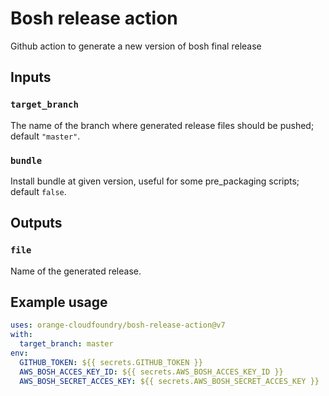 #  Bosh release action

Github action to generate a new version of bosh final release

## Inputs

### `target_branch`

The name of the branch where generated release files should be pushed; default `"master"`.

### `bundle`

Install bundle at given version, useful for some pre_packaging scripts; default `false`.

## Outputs

### `file`

Name of the generated release.

## Example usage

```yaml
uses: orange-cloudfoundry/bosh-release-action@v7
with:
  target_branch: master
env:
  GITHUB_TOKEN: ${{ secrets.GITHUB_TOKEN }}
  AWS_BOSH_ACCES_KEY_ID: ${{ secrets.AWS_BOSH_ACCES_KEY_ID }}
  AWS_BOSH_SECRET_ACCES_KEY: ${{ secrets.AWS_BOSH_SECRET_ACCES_KEY }}
```
